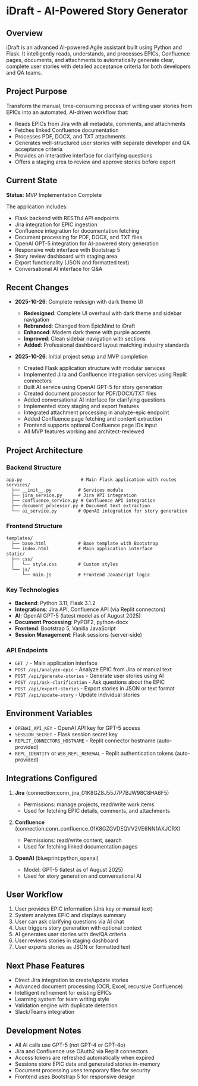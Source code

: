 # iDraft - AI-Powered Story Generator

## Overview
iDraft is an advanced AI-powered Agile assistant built using Python and Flask. It intelligently reads, understands, and processes EPICs, Confluence pages, documents, and attachments to automatically generate clear, complete user stories with detailed acceptance criteria for both developers and QA teams.

## Project Purpose
Transform the manual, time-consuming process of writing user stories from EPICs into an automated, AI-driven workflow that:
- Reads EPICs from Jira with all metadata, comments, and attachments
- Fetches linked Confluence documentation
- Processes PDF, DOCX, and TXT attachments
- Generates well-structured user stories with separate developer and QA acceptance criteria
- Provides an interactive interface for clarifying questions
- Offers a staging area to review and approve stories before export

## Current State
**Status**: MVP Implementation Complete

The application includes:
- Flask backend with RESTful API endpoints
- Jira integration for EPIC ingestion
- Confluence integration for documentation fetching
- Document processing for PDF, DOCX, and TXT files
- OpenAI GPT-5 integration for AI-powered story generation
- Responsive web interface with Bootstrap 5
- Story review dashboard with staging area
- Export functionality (JSON and formatted text)
- Conversational AI interface for Q&A

## Recent Changes
- **2025-10-26**: Complete redesign with dark theme UI
  - **Redesigned**: Complete UI overhaul with dark theme and sidebar navigation
  - **Rebranded**: Changed from EpicMind to iDraft
  - **Enhanced**: Modern dark theme with purple accents
  - **Improved**: Clean sidebar navigation with sections
  - **Added**: Professional dashboard layout matching industry standards
  
- **2025-10-26**: Initial project setup and MVP completion
  - Created Flask application structure with modular services
  - Implemented Jira and Confluence integration services using Replit connectors
  - Built AI service using OpenAI GPT-5 for story generation
  - Created document processor for PDF/DOCX/TXT files
  - Added conversational AI interface for clarifying questions
  - Implemented story staging and export features
  - Integrated attachment processing in analyze-epic endpoint
  - Added Confluence page fetching and content extraction
  - Frontend supports optional Confluence page IDs input
  - All MVP features working and architect-reviewed

## Project Architecture

### Backend Structure
```
app.py                      # Main Flask application with routes
services/
  ├── __init__.py          # Services module
  ├── jira_service.py      # Jira API integration
  ├── confluence_service.py # Confluence API integration
  ├── document_processor.py # Document text extraction
  └── ai_service.py        # OpenAI integration for story generation
```

### Frontend Structure
```
templates/
  ├── base.html            # Base template with Bootstrap
  └── index.html           # Main application interface
static/
  ├── css/
  │   └── style.css        # Custom styles
  └── js/
      └── main.js          # Frontend JavaScript logic
```

### Key Technologies
- **Backend**: Python 3.11, Flask 3.1.2
- **Integrations**: Jira API, Confluence API (via Replit connectors)
- **AI**: OpenAI GPT-5 (latest model as of August 2025)
- **Document Processing**: PyPDF2, python-docx
- **Frontend**: Bootstrap 5, Vanilla JavaScript
- **Session Management**: Flask sessions (server-side)

### API Endpoints
- `GET /` - Main application interface
- `POST /api/analyze-epic` - Analyze EPIC from Jira or manual text
- `POST /api/generate-stories` - Generate user stories using AI
- `POST /api/ask-clarification` - Ask questions about the EPIC
- `POST /api/export-stories` - Export stories in JSON or text format
- `POST /api/update-story` - Update individual stories

## Environment Variables
- `OPENAI_API_KEY` - OpenAI API key for GPT-5 access
- `SESSION_SECRET` - Flask session secret key
- `REPLIT_CONNECTORS_HOSTNAME` - Replit connector hostname (auto-provided)
- `REPL_IDENTITY` or `WEB_REPL_RENEWAL` - Replit authentication tokens (auto-provided)

## Integrations Configured
1. **Jira** (connection:conn_jira_01K8GZ8J55J7P7BJW98C8HA6F5)
   - Permissions: manage projects, read/write work items
   - Used for fetching EPIC details, comments, and attachments

2. **Confluence** (connection:conn_confluence_01K8GZGVDEQVV2VE6NN1AXJCRX)
   - Permissions: read/write content, search
   - Used for fetching linked documentation pages

3. **OpenAI** (blueprint:python_openai)
   - Model: GPT-5 (latest as of August 2025)
   - Used for story generation and conversational AI

## User Workflow
1. User provides EPIC information (Jira key or manual text)
2. System analyzes EPIC and displays summary
3. User can ask clarifying questions via AI chat
4. User triggers story generation with optional context
5. AI generates user stories with dev/QA criteria
6. User reviews stories in staging dashboard
7. User exports stories as JSON or formatted text

## Next Phase Features
- Direct Jira integration to create/update stories
- Advanced document processing (OCR, Excel, recursive Confluence)
- Intelligent refinement for existing EPICs
- Learning system for team writing style
- Validation engine with duplicate detection
- Slack/Teams integration

## Development Notes
- All AI calls use GPT-5 (not GPT-4 or GPT-4o)
- Jira and Confluence use OAuth2 via Replit connectors
- Access tokens are refreshed automatically when expired
- Sessions store EPIC data and generated stories in-memory
- Document processing uses temporary files for security
- Frontend uses Bootstrap 5 for responsive design
